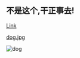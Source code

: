 ## 不是这个,干正事去!



[Link](https://article.xuexi.cn/articles/index.html?art_id=6207562861695542501&item_id=6207562861695542501&study_style_id=feeds_default&pid=35039668592957006&ptype=71&source=share&share_to=wx_feed) 


[dog.jpg](src)


<img src="dog.jpg" alt="dog">
